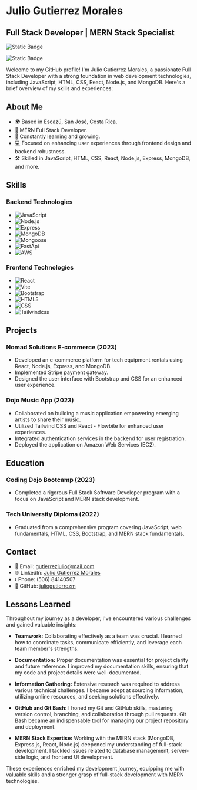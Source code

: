 # Julio Gutierrez Morales
## Full Stack Developer | MERN Stack Specialist

![Static Badge](https://img.shields.io/badge/MERN%20FULLSTACK-CODING%20DOJO-05A9E1) 

![Static Badge](https://img.shields.io/badge/%20FULL%20STACK%20DIPLOMA%20-%20UNIVERSIDAD%20TECNOLOGICA-9A0057)


Welcome to my GitHub profile! I'm Julio Gutierrez Morales, a passionate Full Stack Developer with a strong foundation in web development technologies, including JavaScript, HTML, CSS, React, Node.js, and MongoDB. Here's a brief overview of my skills and experiences:

## About Me

- 🌍 Based in Escazú, San José, Costa Rica.
- 🚀 MERN Full Stack Developer.
- 🌱 Constantly learning and growing.
- 💻 Focused on enhancing user experiences through frontend design and backend robustness.
- 🛠 Skilled in JavaScript, HTML, CSS, React, Node.js, Express, MongoDB, and more.

## Skills

### Backend Technologies

- ![JavaScript](https://img.shields.io/badge/-JavaScript-333333?style=flat&logo=javascript)
- ![Node.js](https://img.shields.io/badge/-Node.js-333333?style=flat&logo=node.js)
- ![Express](https://img.shields.io/badge/-Express-333333?style=flat&logo=express)
- ![MongoDB](https://img.shields.io/badge/-MongoDB-333333?style=flat&logo=MongoDB)
- ![Mongoose](https://img.shields.io/badge/-Mongoose-333333?style=flat&logo=Mongoose)
- ![FastApi](https://img.shields.io/badge/-FastApi-333333?style=flat&logo=FastApi)
- ![AWS](https://img.shields.io/badge/-AWS-333333?style=flat&logo=amazon)

### Frontend Technologies

- ![React](https://img.shields.io/badge/-React-333333?style=flat&logo=react)
- ![Vite](https://img.shields.io/badge/-Vite-333333?style=flat&logo=vite)
- ![Bootstrap](https://img.shields.io/badge/-Bootstrap-333333?style=flat&logo=Bootstrap)
- ![HTML5](https://img.shields.io/badge/-HTML5-333333?style=flat&logo=HTML5)
- ![CSS](https://img.shields.io/badge/-CSS-333333?style=flat&logo=CSS3&logoColor=1572B6)
- ![Tailwindcss](https://img.shields.io/badge/-Tailwindcss-333333?style=flat&logo=Tailwindcss)

## Projects

### Nomad Solutions E-commerce (2023)

- Developed an e-commerce platform for tech equipment rentals using React, Node.js, Express, and MongoDB.
- Implemented Stripe payment gateway.
- Designed the user interface with Bootstrap and CSS for an enhanced user experience.

### Dojo Music App (2023)

- Collaborated on building a music application empowering emerging artists to share their music.
- Utilized Tailwind CSS and React - Flowbite for enhanced user experiences.
- Integrated authentication services in the backend for user registration.
- Deployed the application on Amazon Web Services (EC2).

## Education

### Coding Dojo Bootcamp (2023)

- Completed a rigorous Full Stack Software Developer program with a focus on JavaScript and MERN stack development.

### Tech University Diploma (2022)

- Graduated from a comprehensive program covering JavaScript, web fundamentals, HTML, CSS, Bootstrap, and MERN stack fundamentals.

## Contact

- 📧 Email: gutierrezjulio@mail.com
- 🌐 LinkedIn: [Julio Gutierrez Morales](https://www.linkedin.com/in/julio-gutierrez-morales0302)
- 📞 Phone: (506) 84140507
- 💼 GitHub: [juliogutierrezm](https://github.com/juliogutierrezm)

## Lessons Learned

Throughout my journey as a developer, I've encountered various challenges and gained valuable insights:

- **Teamwork:** Collaborating effectively as a team was crucial. I learned how to coordinate tasks, communicate efficiently, and leverage each team member's strengths.

- **Documentation:** Proper documentation was essential for project clarity and future reference. I improved my documentation skills, ensuring that my code and project details were well-documented.

- **Information Gathering:** Extensive research was required to address various technical challenges. I became adept at sourcing information, utilizing online resources, and seeking solutions effectively.

- **GitHub and Git Bash:** I honed my Git and GitHub skills, mastering version control, branching, and collaboration through pull requests. Git Bash became an indispensable tool for managing our project repository and deployment.

- **MERN Stack Expertise:** Working with the MERN stack (MongoDB, Express.js, React, Node.js) deepened my understanding of full-stack development. I tackled issues related to database management, server-side logic, and frontend UI development.

These experiences enriched my development journey, equipping me with valuable skills and a stronger grasp of full-stack development with MERN technologies.

